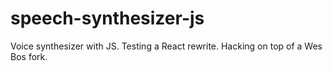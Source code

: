 # speech-synthesizer-js
Voice synthesizer with JS. Testing a React rewrite. Hacking on top of a Wes Bos fork.
